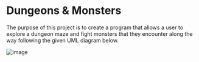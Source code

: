 # Dungeons & Monsters
The purpose of this project is to create a program that allows a user to explore a dungeon maze and fight monsters that they encounter along the way following the given UML diagram below.

![image](https://user-images.githubusercontent.com/98360493/177692956-e4f37547-cd15-4e4f-96b5-6bcabcd95e0f.png)

